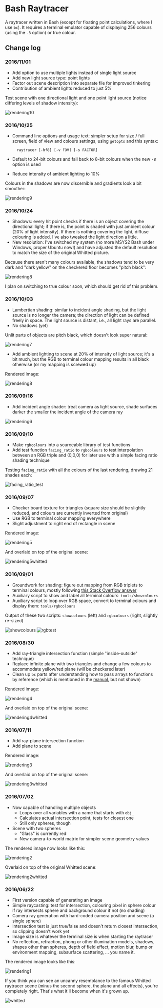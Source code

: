 # Bash Raytracer

A raytracer written in Bash (except for floating point calculations, where I use `bc`). It requires a terminal emulator capable of displaying 256 colours (using the `-8` option) or true colour.

## Change log

### 2016/11/01

* Add option to use multiple lights instead of single light source
* Add new light source type: point lights
* Factor out scene description into separate file for improved tinkering
* Contribution of ambient lights reduced to just 5%

Test scene with one directional light and one point light source (notice differing levels of shadow intensity):

![rendering10](https://raw.githubusercontent.com/bewuethr/bash-raytracer/master/images/result20161101.png)

### 2016/10/25

* Command line options and usage text: simpler setup for size / full screen, field of view and colours settings, using `getopts` and this syntax:

        raytracer [-hf8] [-v FOV] [-s FACTOR]

* Default to 24-bit colours and fall back to 8-bit colours when the new `-8` option is used
* Reduce intensity of ambient lighting to 10%

Colours in the shadows are now discernible and gradients look a bit smoother:

![rendering9](https://raw.githubusercontent.com/bewuethr/bash-raytracer/master/images/result20161025.png)

### 2016/10/24

* Shadows: every hit point checks if there is an object covering the directional light; if there is, the point is shaded with just ambient colour (20% of light intensity). If there is nothing covering the light, diffuse colouring is added. I've also tweaked the light direction a little.
* New resolution: I've switched my system (no more MSYS2 Bash under Windows, proper Ubuntu now!) and have adjusted the default resolution to match the size of the original Whitted picture.

Because there aren't many colours available, the shadows tend to be very dark and "dark yellow" on the checkered floor becomes "pitch black":

![rendering8](https://raw.githubusercontent.com/bewuethr/bash-raytracer/master/images/result20161024.png)

I plan on switching to true colour soon, which should get rid of this problem.

### 2016/10/03

* Lambertian shading: similar to incident angle shading, but the light source is no longer the camera; the direction of light can be defined freely in space. The light source is distant, i.e., all light rays are parallel.
* No shadows (yet)

Unlit parts of objects are pitch black, which doesn't look super natural:

![rendering7](https://raw.githubusercontent.com/bewuethr/bash-raytracer/master/images/result20161003.png)

* Add ambient lighting to scene at 20% of intensity of light source; it's a bit much, but the RGB to terminal colour mapping results in all black otherwise (or my mapping is screwed up)

Rendered image:

![rendering8](https://raw.githubusercontent.com/bewuethr/bash-raytracer/master/images/result20161003a.png)


### 2016/09/16

* Add incident angle shader: treat camera as light source, shade surfaces darker the smaller the incident angle of the camera ray

![rendering6](https://raw.githubusercontent.com/bewuethr/bash-raytracer/master/images/result20160916.png)

### 2016/09/10

* Make `rgbcolours` into a sourceable library of test functions
* Add test function `facing_ratio` to `rgbcolours` to test interpolation between an RGB triple and (0,0,0) for later use with a simple facing ratio shading technique

Testing `facing_ratio` with all the colours of the last rendering, drawing 21 shades each:

![facing_ratio_test](https://raw.githubusercontent.com/bewuethr/bash-raytracer/master/images/facing_ratio_test.png)

### 2016/09/07

* Checker board texture for triangles (square size should be slightly reduced, and colours are currently inverted from original)
* Use RGB to terminal colour mapping everywhere
* Slight adjustment to right end of rectangle in scene

Rendered image:

![rendering5](https://raw.githubusercontent.com/bewuethr/bash-raytracer/master/images/result20160907.png)

And overlaid on top of the original scene:

![rendering5whitted](https://raw.githubusercontent.com/bewuethr/bash-raytracer/master/images/result20160907_overlay.png)

### 2016/09/01

* Groundwork for shading: figure out mapping from RGB triplets to terminal colours, mostly following [this Stack Overflow answer](http://stackoverflow.com/questions/27159322/rgb-values-of-the-colors-in-the-ansi-extended-colors-index-17-255)
* Auxiliary script to show and label all terminal colours: `tools/showcolours`
* Auxiliary script to loop over RGB space, convert to terminal colours and display them: `tools/rgbcolours`

Output of these two scripts: `showcolours` (left) and `rgbcolours` (right, slightly re-sized)

![showcolours](https://raw.githubusercontent.com/bewuethr/bash-raytracer/master/images/showcolours.png)
![rgbtest](https://raw.githubusercontent.com/bewuethr/bash-raytracer/master/images/rgbtest.png)

### 2016/08/30

* Add ray-triangle intersection function (simple "inside-outside" technique)
* Replace infinite plane with two triangles and change a few colours to accommodate yellow/red plane (will be checkered later)
* Clean up `bc` parts after understanding how to pass arrays to functions by reference (which is mentioned in the [manual](https://www.gnu.org/software/bc/manual/html_mono/bc.html#SEC17), but not shown)

Rendered image:

![rendering4](https://raw.githubusercontent.com/bewuethr/bash-raytracer/master/images/result20160830.png)

And overlaid on top of the original scene:

![rendering4whitted](https://raw.githubusercontent.com/bewuethr/bash-raytracer/master/images/result20160830_overlay.png)

### 2016/07/11

* Add ray-plane intersection function
* Add plane to scene

Rendered image:

![rendering3](https://raw.githubusercontent.com/bewuethr/bash-raytracer/master/images/result20160711.png)

And overlaid on top of the original scene:

![rendering3whitted](https://raw.githubusercontent.com/bewuethr/bash-raytracer/master/images/result20160711_overlay.png)

### 2016/07/02

* Now capable of handling multiple objects
    * Loops over all variables with a name that starts with `obj_`
    * Calculates actual intersection point, tests for closest one
    * Still only spheres, though
* Scene with two spheres
    * "Glass" is currently red
    * New camera-to-world matrix for simpler scene geometry values

The rendered image now looks like this:

![rendering2](https://raw.githubusercontent.com/bewuethr/bash-raytracer/master/images/result20160702.png)

Overlaid on top of the original Whitted scene:

![rendering2whitted](https://raw.githubusercontent.com/bewuethr/bash-raytracer/master/images/result20160702_overlay.png)

### 2016/06/22

* First version capable of generating an image
* Simple raycasting: test for intersection, colouring pixel in sphere colour if ray intersects sphere and background colour if not (no shading)
* Camera ray generation with hard-coded camera position and scene (a single sphere)
* Intersection test is just true/false and doesn't return closest intersection, so clipping doesn't work yet
* Image size is whatever the terminal size is when starting the raytracer
* No reflection, refraction, phong or other illumination models, shadows, shapes other than spheres, depth of field effect, motion blur, bump or environment mapping, subsurface scattering, ... you name it.

The rendered image looks like this:

![rendering1](https://raw.githubusercontent.com/bewuethr/bash-raytracer/master/images/result20160622.png)

If you think you can see an uncanny resemblance to the famous Whitted raytracer scene (minus the second sphere, the plane and all effects), you're completely right. That's what it'll become when it's grown up.

![whitted](https://raw.githubusercontent.com/bewuethr/bash-raytracer/master/images/whitted.jpg)
